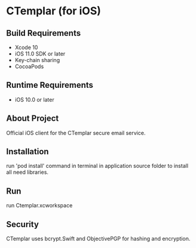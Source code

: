 # CTemplar (for iOS)

## Build Requirements
+ Xcode 10
+ iOS 11.0 SDK or later
+ Key-chain sharing
+ CocoaPods

## Runtime Requirements
+ iOS 10.0 or later

## About Project

Official iOS client for the CTemplar secure email service.

## Installation

run 'pod install' command in terminal in application source folder to install all need libraries.

## Run
run Ctemplar.xcworkspace

## Security
CTemplar uses bcrypt.Swift and ObjectivePGP for hashing and encryption.

